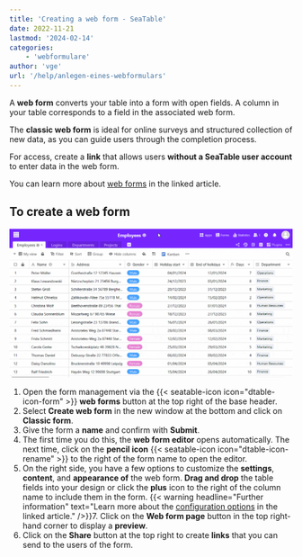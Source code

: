 ```yaml
---
title: 'Creating a web form - SeaTable'
date: 2022-11-21
lastmod: '2024-02-14'
categories:
    - 'webformulare'
author: 'vge'
url: '/help/anlegen-eines-webformulars'
---
```


A **web form** converts your table into a form with open fields. A column in your table corresponds to a field in the associated web form.

The **classic web form** is ideal for online surveys and structured collection of new data, as you can guide users through the completion process.

For access, create a **link** that allows users **without a SeaTable user account** to enter data in the web form.

You can learn more about [web forms](https://seatable.io/en/docs/webformulare/webformulare/) in the linked article.

## To create a web form

![Create new web form](images/Create-a-web-form.gif)

1. Open the form management via the {{< seatable-icon icon="dtable-icon-form" >}} **web forms** button at the top right of the base header.
2. Select **Create web form** in the new window at the bottom and click on **Classic form**.
3. Give the form a **name** and confirm with **Submit**.
4. The first time you do this, the **web form editor** opens automatically. The next time, click on the **pencil icon** {{< seatable-icon icon="dtable-icon-rename" >}} to the right of the form name to open the editor.
5. On the right side, you have a few options to customize the **settings**, **content**, and **appearance of** the web form. **Drag and drop** the table fields into your design or click the **plus** icon to the right of the column name to include them in the form.
   {{< warning  headline="Further information"  text="Learn more about the [configuration options](https://seatable.io/en/docs/webformulare/konfigurationsmoeglichkeiten-und-optische-anpassungen-eines-webformulars/) in the linked article." />}}7. Click on the **Web form page** button in the top right-hand corner to display a **preview**.
6. Click on the **Share** button at the top right to create **links** that you can send to the users of the form.
